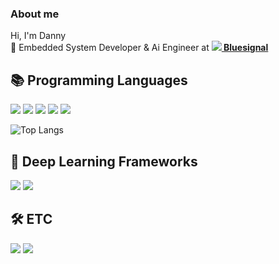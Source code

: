 ### About me

<!--
**dh031200/dh031200** is a ✨ _special_ ✨ repository because its `README.md` (this file) appears on your GitHub profile.

Here are some ideas to get you started:

- 🔭 I’m currently working on Bluesignal
- 🌱 I’m currently learning ...
- 👯 I’m looking to collaborate on ...
- 🤔 I’m looking for help with ...
- 💬 Ask me about ...
- 📫 How to reach me: ...
- 😄 Pronouns: ...
- ⚡ Fun fact: ...
-->
Hi, I'm Danny  
💼 Embedded System Developer & Ai Engineer at __<a href="https://bluesignal.ai/" target="_blank"><img src='https://bluesignal.ai/favicon.png'/> Bluesignal </a>__  


## 📚 Programming Languages
<div>
  <img src="https://img.shields.io/badge/Python-3776AB?style=flat-square&logo=Python&logoColor=white" /> 
  <img src="https://img.shields.io/badge/C-A8B9CC?style=flat-square&logo=C&logoColor=white" />
  <img src="https://img.shields.io/badge/C++-00599C?style=flat-square&logo=Cplusplus&logoColor=white" />
  <img src="https://img.shields.io/badge/Java-007396?style=flat-square&logo=Java&logoColor=white" />
  <img src="https://img.shields.io/badge/Kotlin-7F52FF?style=flat-square&logo=Kotlin&logoColor=white" />
</div>  

![Top Langs](https://github-readme-stats.vercel.app/api/top-langs/?username=dh031200&layout=compact)


## 🧠 Deep Learning Frameworks  
<div>  
  <img src="https://img.shields.io/badge/PyTorch-EE4C2C?style=flat-square&logo=PyTorch&logoColor=white" />
  <img src="https://img.shields.io/badge/Keras-D00000?style=flat-square&logo=Keras&logoColor=white"/>  
</div>  

## 🛠️ ETC
<div>
  <img src="https://img.shields.io/badge/Docker-2496ED?style=flat-square&logo=Docker&logoColor=white" />
  <img src="http://mazassumnida.wtf/api/mini/generate_badge?boj=dh031200" />
</div>

<!--
----------------
<img align="center" src="https://github-readme-stats.vercel.app/api?username=dh031200&show_icons=true&theme=dracula" />
-->
